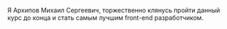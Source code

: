 Я Архипов Михаил Сергеевич, торжественно клянусь пройти данный курс до конца и стать самым лучшим front-end разработчиком.
